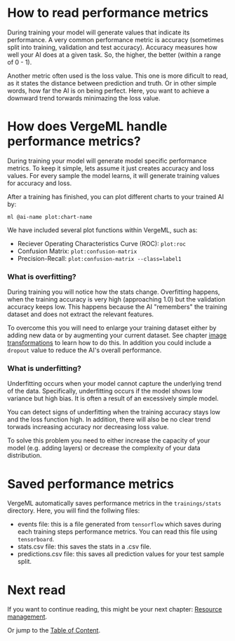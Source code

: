 How to read performance metrics
============

During training your model will generate values that indicate its performance. A very common performance metric is accuracy (sometimes split into training, validation and test accuracy). Accuracy measures how well your AI does at a given task. So, the higher, the better (within a range of 0 - 1).

Another metric often used is the loss value. This one is more dificult to read, as it states the distance between prediction and truth. Or in other simple words, how far the AI is on being perfect. Here, you want to achieve a downward trend torwards minimazing the loss value.

How does VergeML handle performance metrics?
============

During training your model will generate model specific performance metrics. To keep it simple, lets assume it just creates accuracy and loss values. For every sample the model learns, it will generate training values for accuracy and loss.

After a training has finished, you can plot different charts to your trained AI by: 

    ml @ai-name plot:chart-name

We have included several plot functions within VergeML, such as:

* Reciever Operating Characteristics Curve (ROC): ```plot:roc```
* Confusion Matrix: ```plot:confusion-matrix```
* Precision-Recall: ```plot:confusion-matrix --class=label1```

### What is overfitting? ###

During training you will notice how the stats change. Overfitting happens, when the training accuracy is very high (approaching 1.0) but the validation accuracy keeps low. This happens because the AI "remembers" the training dataset and does not extract the relevant features. 

To overcome this you will need to enlarge your training dataset either by adding new data or by augmenting your current dataset. See chapter [image transformations](/TOC.md) to learn how to do this. In addition you could include a ```dropout``` value to reduce the AI's overall performance. 

### What is underfitting? ###

Underfitting occurs when your model cannot capture the underlying trend of the data. Specifically, underfitting occurs if the model shows low variance but high bias.  It is often a result of an excessively simple model. 

You can detect signs of underfitting when the training accuracy stays low and the loss function high. In addition, there will also be no clear trend torwads increasing accuracy nor decreasing loss value.

To solve this problem you need to either increase the capacity of your model (e.g. adding layers) or decrease the complexity of your data distribution.

Saved performance metrics
============

VergeML automatically saves performance metrics in the ```trainings/stats``` directory. Here, you will find the follwing files:

* events file: this is a file generated from ```tensorflow``` which saves during each training steps performance metrics. You can read this file using ```tensorboard```. 
* stats.csv file: this saves the stats in a .csv file.
* predictions.csv file: this saves all prediction values for your test sample split.

Next read
============

If you want to continue reading, this might be your next chapter: [Resource management](/Training/Resource_management.md).

Or jump to the [Table of Content](/TOC.md).
